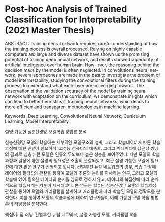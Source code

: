 # Post-hoc Analysis of Trained Classification for Interpretability (2021 Master Thesis)

ABSTRACT: Training neural network requires careful understanding of how the training process is overall processed.
Relying on highly capable computers and large and diverse dataset have shown us the promising potential of
training deep neural network, and results showed superiority of artificial intelligence over human brain. How-
ever, the reasoning behind the decision made by the model is often neglected. In convolutional neural net-
work, several approaches are made in the past to investigate the problem of model interpretability, studying
the convolutional filters during the training process to understand what each layer are converging towards.
The observation of the validation accuracy of the model by training neural network with adaptation on the
curriculum, we demonstrate insights which can lead to better heuristics in training neural networks, which
leads to more efficient and transparent methodologies in machine learning.

Keywords: Deep Learning, Convolutional Neural Network, Curriculum Learning, Model Interpretability


설명 가능한 심층신경망 모델학습 방법론 분석

심층신경망 모델의 학습에는 세부적인 모델구조의 설계, 그리고 학습데이터에 따른 학습과정에 대한 관찰이 필요하다. 고성능 컴퓨터의 대중화, 그리고 빅데이터에 접근성 향상의 결과로 심층 뉴런 모델은 인류의 두뇌보다 높은 성능을 보여주었다. 다만 모델의 학습과정과 결정에 대한 설명의 필요성은 소홀히 관찰되었고, 최근 설명 가능한 모델에 필요성에 대한 많은 연구가 진행되고 있니다. 컨벌루션 뉴럴 네트워크의 경우, 학습 과정에 레이어의 필터값의 관찰을 통하여 모델의 추론의 논리를 이해하는 연구, 그리고 모델의 학습에 있어 필요한 데이터의 순서를 임의로 정하지 않고, 데이터의 복잡성에 따라 순차적으로 학습시키는 기술이 제시되었다. 본 연구는 학습된 심층신경망 모델의 학습과정 관찰을 통하여 모델의 커리큘럼을 설계하고 커리큘럼에 따라 학습된 모델의 정확도를 분석한다. 이를 통하여 모델의 학습과정에 대하여 연구자들이 이해 가능한 모델 학습 방법론의 타당성을 분석한다.

핵심어: 딥 러닝, 컨벌루션 뉴럴 네트워크, 설명 가능한 모델, 커리큘럼 학습
